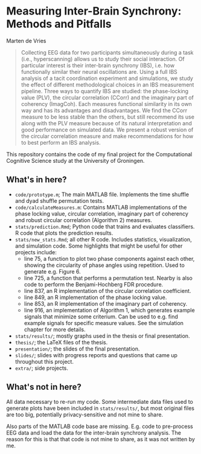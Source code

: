 # Measuring Inter-Brain Synchrony: Methods and Pitfalls

Marten de Vries

> Collecting EEG data for two participants simultaneously during a task (i.e.,
hyperscanning) allows us to study their social interaction. Of particular
interest is their inter-brain synchrony (IBS), i.e. how functionally similar
their neural oscillations are. Using a full IBS analysis of a tacit coordination
experiment and simulations, we study the effect of different methodological
choices in an IBS measurement pipeline. Three ways to quantify IBS are studied:
the phase-locking value (PLV), the circular correlation (CCorr) and the
imaginary part of coherency (ImagCoh). Each measures functional similarity in
its own way and has its advantages and disadvantages. We find the CCorr measure
to be less stable than the others, but still recommend its use along with the
PLV measure because of its natural interpretation and good performance on
simulated data. We present a robust version of the circular correlation measure
and make recommendations for how to best perform an IBS analysis.

This repository contains the code of my final project for the Computational
Cognitive Science study at the University of Groningen.

## What's in here?

- ``code/prototype.m``; The main MATLAB file. Implements the time shuffle and
  dyad shuffle permutation tests.
- ``code/calculateMeasures.m``: Contains MATLAB implementations of the phase
  locking value, circular correlation, imaginary part of coherency and robust
  circular correlation (Algorithm 2) measures.
- ``stats/prediction.Rmd``; Python code that trains and evaluates classifiers.
  R code that plots the prediction results.
- ``stats/new_stats.Rmd``; all other R code. Includes statistics, visualization,
  and simulation code. Some highlights that might be useful for other projects
  include:
  - line 75, a function to plot two phase components against each other, showing
    the circularity of phase angles using repetition. Used to generate e.g.
    Figure 6.
  - line 725, a function that performs a permutation test. Nearby is also code
    to perform the Benjami-Hochberg FDR procedure.
  - line 837, an R implementation of the circular correlation coefficient.
  - line 849, an R implementation of the phase locking value.
  - line 853, an R implementation of the imaginary part of coherency.
  - line 916, an implementation of Algorithm 1, which generates example signals
    that minimize some criterium. Can be used to e.g. find example signals for
    specific measure values. See the simulation chapter for more details.
- ``stats/results/``; mostly graphs used in the thesis or final presentation.
- ``thesis/``; the LaTeX files of the thesis.
- ``presentation/``; the slides of the final presentation.
- ``slides/``; slides with progress reports and questions that came up
  throughout this project.
- ``extra/``; side projects.


## What's not in here?

All data necessary to re-run my code. Some intermediate data files used to
generate plots have been included in ``stats/results/``, but most original files
are too big, potentially privacy-sensitive and not mine to share.

Also parts of the MATLAB code base are missing. E.g. code to pre-process EEG
data and load the data for the inter-brain synchrony analysis. The reason for
this is that that code is not mine to share, as it was not written by me.

